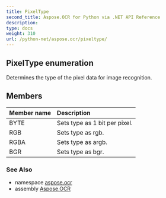 ```yaml
---
title: PixelType
second_title: Aspose.OCR for Python via .NET API Reference
description: 
type: docs
weight: 310
url: /python-net/aspose.ocr/pixeltype/
---
```


## PixelType enumeration

Determines the type of the pixel data for image recognition.

## Members
| Member name | Description |
| :- | :- |
|BYTE|Sets type as 1 bit per pixel.|
|RGB|Sets type as rgb.|
|RGBA|Sets type as argb.|
|BGR|Sets type as bgr.|

### See Also

* namespace [aspose.ocr](/python-net/aspose.ocr/)
* assembly [Aspose.OCR](/ocr/python-net/)

